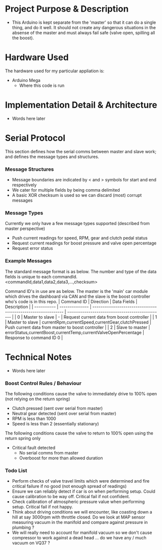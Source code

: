 # Project Purpose & Description
- This Arduino is kept separate from the 'master' so that it can do a single thing, and do it well. It should not create any dangerous situations in the absense of the master and must always fail safe (valve open, spilling all the boost).

# Hardware Used
The hardware used for my particular appliation is:
- Arduino Mega
  - Where this code is run

# Implementation Detail & Architecture
- Words here later

# Serial Protocol
This section defines how the serial comms between master and slave work; and defines the message types and structures.

### Message Structures
- Message boundaries are indicated by < and > symbols for start and end respectively
- We cater for multiple fields by being comma delimited
- A basic XOR checksum is used so we can discard (most) corrupt messages

### Message Types
Currently we only have a few message types supported (described from master perspective)
- Push current readings for speed, RPM, gear and clutch pedal status
- Request current readings for boost pressure and valve open percentage
- Request error status

### Example Messages
The standard message format is as below. The number and type of the data fields is unique to each commandId.
<commandId,data1,data2,data3,...,checksum>

Command ID's in use are as below. The master is the 'main' car module which drives the dashboard via CAN and the slave is the boost controller who's code is in this repo.
| Command ID  | Direction       | Data Fields                                                     | Description                                       |
| ----------- | --------------- | --------------------------------------------------------------- | ------------------------------------------------- |
| 0           | Master to slave | -                                                               | Request current data from boost controller        |
| 1           | Master to slave | currentRpm,currentSpeed,currentGear,clutchPressed               | Push current data from master to boost controller |
| 2           | Slave to master | errorStatus,currentBoost,currentTemp,currentValveOpenPercentage | Response to command ID 0                          |

# Technical Notes
- Words here later

### Boost Control Rules / Behaviour
The following conditions cause the valve to immediately drive to 100% open (not relying on the return spring)
- Clutch pressed (sent over serial from master)
- Neutral gear detected (sent over serial from master)
- RPM is less than 1000
- Speed is less than 2 (essentially stationary)

The following conditions cause the valve to return to 100% open using the return spring only
- Critical fault detected
  - No serial comms from master
  - Overboost for more than allowed duration

### Todo List
- Perform checks of valve travel limits which were determined and fire critical failure if no good (not enough spread of readings)
- Ensure we can reliably detect if car is on when performing setup. Could cause calibration to be way off. Critical fail if not confident.
- Check calibration of atmospheric pressure value when performing setup. Critical fail if not happy.
- Think about driving conditions we will encounter, like coasting down a hill at say 3000rpm with throttle closed. Do we look at MAP sensor measuring vacuum in the manifold and compare against pressure in plumbing ?
- We will really need to account for manifold vacuum so we don't cause compressor to work against a dead head ... do we have any / much vacuum on VQ37 ?